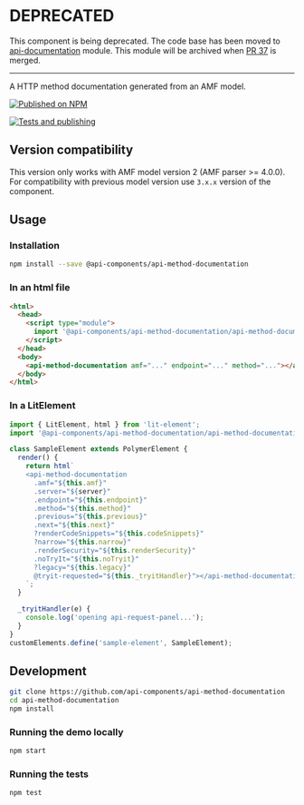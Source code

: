 # DEPRECATED

This component is being deprecated. The code base has been moved to [api-documentation](https://github.com/advanced-rest-client/api-documentation) module. This module will be archived when [PR 37](https://github.com/advanced-rest-client/api-documentation/pull/37) is merged.

-----

A HTTP method documentation generated from an AMF model.

[![Published on NPM](https://img.shields.io/npm/v/@api-components/api-method-documentation.svg)](https://www.npmjs.com/package/@api-components/api-method-documentation)

[![Tests and publishing](https://github.com/advanced-rest-client/api-method-documentation/actions/workflows/deployment.yml/badge.svg)](https://github.com/advanced-rest-client/api-method-documentation/actions/workflows/deployment.yml)

## Version compatibility

This version only works with AMF model version 2 (AMF parser >= 4.0.0).
For compatibility with previous model version use `3.x.x` version of the component.

## Usage

### Installation

```sh
npm install --save @api-components/api-method-documentation
```

### In an html file

```html
<html>
  <head>
    <script type="module">
      import '@api-components/api-method-documentation/api-method-documentation.js';
    </script>
  </head>
  <body>
    <api-method-documentation amf="..." endpoint="..." method="..."></api-method-documentation>
  </body>
</html>
```

### In a LitElement

```js
import { LitElement, html } from 'lit-element';
import '@api-components/api-method-documentation/api-method-documentation.js';

class SampleElement extends PolymerElement {
  render() {
    return html`
    <api-method-documentation
      .amf="${this.amf}"
      .server="${server}"
      .endpoint="${this.endpoint}"
      .method="${this.method}"
      .previous="${this.previous}"
      .next="${this.next}"
      ?renderCodeSnippets="${this.codeSnippets}"
      ?narrow="${this.narrow}"
      .renderSecurity="${this.renderSecurity}"
      .noTryIt="${this.noTryit}"
      ?legacy="${this.legacy}"
      @tryit-requested="${this._tryitHandler}"></api-method-documentation>
    `;
  }

  _tryitHandler(e) {
    console.log('opening api-request-panel...');
  }
}
customElements.define('sample-element', SampleElement);
```

## Development

```sh
git clone https://github.com/api-components/api-method-documentation
cd api-method-documentation
npm install
```

### Running the demo locally

```sh
npm start
```

### Running the tests

```sh
npm test
```
